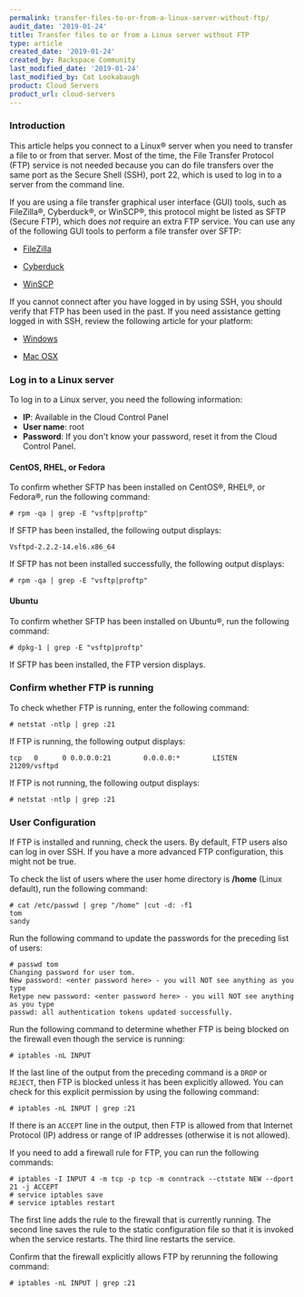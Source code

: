 ```yaml
---
permalink: transfer-files-to-or-from-a-linux-server-without-ftp/
audit_date: '2019-01-24'
title: Transfer files to or from a Linux server without FTP
type: article
created_date: '2019-01-24'
created_by: Rackspace Community
last_modified_date: '2019-01-24'
last_modified_by: Cat Lookabaugh
product: Cloud Servers
product_url: cloud-servers
---
```


### Introduction

This article helps you connect to a Linux&reg; server when you need to transfer
a file to or from that server. Most of the time, the File Transfer Protocol (FTP)
service is not needed because you can do file transfers over the same port as
the Secure Shell (SSH),  port 22, which is used to log in to a  server from the
command line.

If you are using a file transfer graphical user interface (GUI) tools, such as
FileZilla&reg;, Cyberduck&reg;, or WinSCP&reg;, this protocol might be listed as
SFTP (Secure FTP), which does *not* require an extra FTP service. You can use
any of the following GUI tools to perform a file transfer over SFTP:

- [FileZilla](/how-to/connect-to-cloud-servers-with-filezilla-via-sftp)

- [Cyberduck](https://cyberduck.io/?l=en)

- [WinSCP](https://winscp.net/eng/download.php)

If you cannot connect after you have logged in by using SSH, you should verify
that FTP has been used in the past. If you need assistance getting logged in
with SSH, review the following article for your platform:

- [Windows](https://support.rackspace.com/how-to/connecting-to-linux-from-windows-by-using-putty/)

- [Mac OSX](https://support.rackspace.com/how-to/connecting-to-linux-from-mac-os-x-by-using-terminal/)

### Log in to a Linux server

To log in to a Linux server, you need the following information:

- **IP**: Available in the Cloud Control Panel
- **User name**: root
- **Password**: If you don't know your password, reset it from the Cloud Control
  Panel.

#### CentOS, RHEL, or Fedora

To confirm whether SFTP has been installed on CentOS&reg;, RHEL&reg;, or Fedora&reg;,
run the following command:

    # rpm -qa | grep -E "vsftp|proftp"

If SFTP has been installed, the following output displays:

    Vsftpd-2.2.2-14.el6.x86_64

If SFTP has not been installed successfully, the following output displays:

    # rpm -qa | grep -E "vsftp|proftp"

#### Ubuntu

To confirm whether SFTP has been installed on Ubuntu&reg;, run the following
command:

    # dpkg-1 | grep -E "vsftp|proftp"

If SFTP has been installed, the FTP version displays.

### Confirm whether FTP is running

To check whether FTP is running, enter the following command:

    # netstat -ntlp | grep :21

If FTP is running, the following output displays:

    tcp   0      0 0.0.0.0:21        0.0.0.0:*        LISTEN      21209/vsftpd

If FTP is not running, the following output displays:

    # netstat -ntlp | grep :21

### User Configuration

If FTP is installed and running, check the users. By default, FTP users
also can log in over SSH. If you have a more advanced FTP configuration,
this might not be true.

To check the list of users where the user home directory is **/home** (Linux
default), run the following command:

    # cat /etc/passwd | grep "/home" |cut -d: -f1
    tom
    sandy

Run the following command to update the passwords for the preceding list of users:

    # passwd tom
    Changing password for user tom.
    New password: <enter password here> - you will NOT see anything as you type
    Retype new password: <enter password here> - you will NOT see anything as you type
    passwd: all authentication tokens updated successfully.

Run the following command to determine whether FTP is being blocked on the
firewall even though the service is running:

    # iptables -nL INPUT

If the last line of the output from the preceding command is a `DROP` or `REJECT`,
then FTP is blocked unless it has been explicitly allowed. You can check for
this explicit permission by using the following command:

    # iptables -nL INPUT | grep :21

If there is an `ACCEPT` line in the output, then FTP is allowed from that
Internet Protocol (IP) address or range of IP addresses (otherwise it is not
allowed).

If you need to add a firewall rule for FTP, you can run the following commands:

    # iptables -I INPUT 4 -m tcp -p tcp -m conntrack --ctstate NEW --dport 21 -j ACCEPT
    # service iptables save
    # service iptables restart

The first line adds the rule to the firewall that is currently running. The
second line saves the rule to the static configuration file so that it is
invoked when the service restarts. The third line restarts the service.

Confirm that the firewall explicitly allows FTP by rerunning the following
command:

    # iptables -nL INPUT | grep :21
